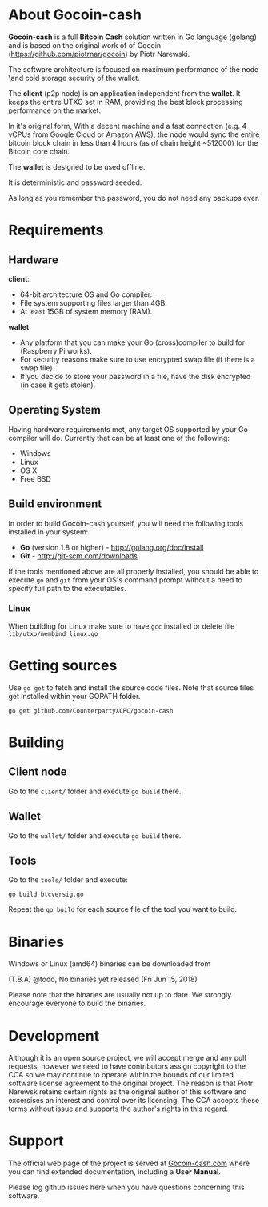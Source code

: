 # About Gocoin-cash

**Gocoin-cash** is a full **Bitcoin Cash** solution written in Go language (golang) and is based on 
the original work of of Gocoin (https://github.com/piotrnar/gocoin) by Piotr Narewski.

The software architecture is focused on maximum performance of the node
\and cold storage security of the wallet.

The **client** (p2p node) is an application independent from the **wallet**.
It keeps the entire UTXO set in RAM, providing the best block processing performance on the market.

In it's original form, With a decent machine and a fast connection (e.g. 4 vCPUs from Google Cloud or 
Amazon AWS), the node would sync the entire bitcoin block chain in less than 4 hours (as of chain 
height ~512000) for the Bitcoin core chain.

The **wallet** is designed to be used offline.

It is deterministic and password seeded.

As long as you remember the password, you do not need any backups ever.

# Requirements

## Hardware

**client**:

* 64-bit architecture OS and Go compiler.
* File system supporting files larger than 4GB.
* At least 15GB of system memory (RAM).

**wallet**:

* Any platform that you can make your Go (cross)compiler to build for (Raspberry Pi works).
* For security reasons make sure to use encrypted swap file (if there is a swap file).
* If you decide to store your password in a file, have the disk encrypted (in case it gets stolen).

## Operating System
Having hardware requirements met, any target OS supported by your Go compiler will do.
Currently that can be at least one of the following:

* Windows
* Linux
* OS X
* Free BSD

## Build environment
In order to build Gocoin-cash yourself, you will need the following tools installed in your system:

* **Go** (version 1.8 or higher) - http://golang.org/doc/install
* **Git** - http://git-scm.com/downloads

If the tools mentioned above are all properly installed, you should be able to execute `go` and `git`
from your OS's command prompt without a need to specify full path to the executables.

### Linux

When building for Linux make sure to have `gcc` installed or delete file `lib/utxo/membind_linux.go`

# Getting sources

Use `go get` to fetch and install the source code files.
Note that source files get installed within your GOPATH folder.

	go get github.com/CounterpartyXCPC/gocoin-cash

# Building

## Client node
Go to the `client/` folder and execute `go build` there.

## Wallet
Go to the `wallet/` folder and execute `go build` there.

## Tools
Go to the `tools/` folder and execute:

	go build btcversig.go

Repeat the `go build` for each source file of the tool you want to build.

# Binaries

Windows or Linux (amd64) binaries can be downloaded from

(T.B.A) @todo, No binaries yet released (Fri Jun 15, 2018)

Please note that the binaries are usually not up to date.
We strongly encourage everyone to build the binaries.

# Development
Although it is an open source project, we will accept merge and any pull requests, however we need to
have contributors assign copyright to the CCA so we may continue to operate within the bounds of our
limited software license agreement to the original project. The reason is that Piotr Narewsk retains 
certain rights as the original author of this software and excersises an interest and control over its
licensing. The CCA accepts these terms without issue and supports the author's rights in this regard.

# Support
The official web page of the project is served at <a href="http://Gocoin-cash.com">Gocoin-cash.com</a>
where you can find extended documentation, including a **User Manual**.

Please log github issues here when you have questions concerning this software.

